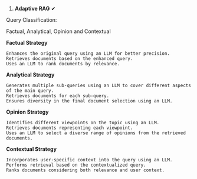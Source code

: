 
1. **Adaptive RAG** ✔

Query Classification:

Factual, Analytical, Opinion and Contextual


**Factual Strategy**

    Enhances the original query using an LLM for better precision.
    Retrieves documents based on the enhanced query.
    Uses an LLM to rank documents by relevance.

**Analytical Strategy**

    Generates multiple sub-queries using an LLM to cover different aspects of the main query.
    Retrieves documents for each sub-query.
    Ensures diversity in the final document selection using an LLM.

**Opinion Strategy**

    Identifies different viewpoints on the topic using an LLM.
    Retrieves documents representing each viewpoint.
    Uses an LLM to select a diverse range of opinions from the retrieved documents.

**Contextual Strategy**

    Incorporates user-specific context into the query using an LLM.
    Performs retrieval based on the contextualized query.
    Ranks documents considering both relevance and user context.
